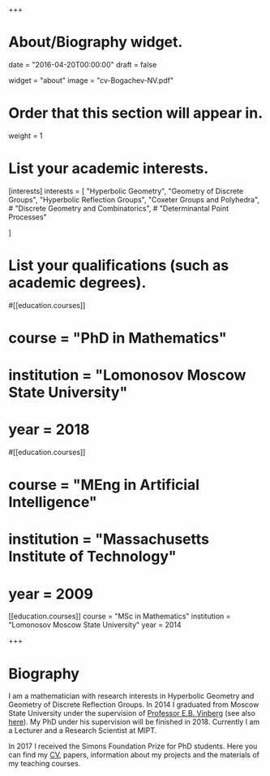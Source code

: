 +++
# About/Biography widget.

date = "2016-04-20T00:00:00"
draft = false

widget = "about"
image = "cv-Bogachev-NV.pdf"


# Order that this section will appear in.
weight = 1

# List your academic interests.
[interests]
  interests = [
    "Hyperbolic Geometry",
    "Geometry of Discrete Groups",
    "Hyperbolic Reflection Groups",
    "Coxeter Groups and Polyhedra",
    # "Discrete Geometry and Combinatorics",
    # "Determinantal Point Processes"

  ]


# List your qualifications (such as academic degrees).
#[[education.courses]]
#  course = "PhD in Mathematics"
#  institution = "Lomonosov Moscow State University"
#  year = 2018

#[[education.courses]]
#  course = "MEng in Artificial Intelligence"
#  institution = "Massachusetts Institute of Technology"
#  year = 2009

[[education.courses]]
  course = "MSc in Mathematics"
  institution = "Lomonosov Moscow State University"
  year = 2014
 
+++

# Biography

I am a mathematician with research interests in Hyperbolic Geometry and Geometry of Discrete Reflection Groups. In 2014 I graduated from Moscow State University under the supervision of [Professor E.B. Vinberg](http://halgebra.math.msu.su/wiki/doku.php/staff:vinberg:english) (see also [here](http://www.ams.org/distribution/mmj/vol8-4-2008/vinberg-birthday.html)). My PhD under his supervision will be finished in 2018. Currently I am a Lecturer and a Research Scientist at MIPT. 

In 2017 I received the Simons Foundation Prize for PhD students. Here you can find my [CV](pdf/cv-Bogachev-NV.pdf), papers, information about my projects and the materials of my teaching courses.


